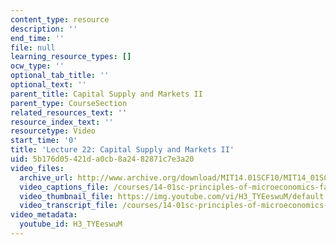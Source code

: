 ```yaml
---
content_type: resource
description: ''
end_time: ''
file: null
learning_resource_types: []
ocw_type: ''
optional_tab_title: ''
optional_text: ''
parent_title: Capital Supply and Markets II
parent_type: CourseSection
related_resources_text: ''
resource_index_text: ''
resourcetype: Video
start_time: '0'
title: 'Lecture 22: Capital Supply and Markets II'
uid: 5b176d05-421d-a0cb-8a24-82871c7e3a20
video_files:
  archive_url: http://www.archive.org/download/MIT14.01SCF10/MIT14_01SCF10_lec22_300k.mp4
  video_captions_file: /courses/14-01sc-principles-of-microeconomics-fall-2011/208abf93e5d7544182af4ace487f92c9_H3_TYEeswuM.vtt
  video_thumbnail_file: https://img.youtube.com/vi/H3_TYEeswuM/default.jpg
  video_transcript_file: /courses/14-01sc-principles-of-microeconomics-fall-2011/82f20fa54a593016220b75dbcc7b7859_H3_TYEeswuM.pdf
video_metadata:
  youtube_id: H3_TYEeswuM
---
```

